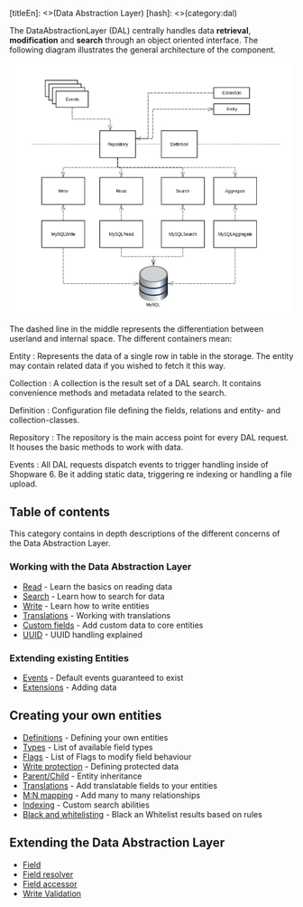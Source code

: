[titleEn]: <>(Data Abstraction Layer)
[hash]: <>(category:dal)

The DataAbstractionLayer (DAL) centrally handles data **retrieval**, **modification** and **search** through an object oriented interface. The following diagram illustrates the general architecture of the component.

![Data abstraction layer](./img/dal-structure.png)

The dashed line in the middle represents the differentiation between userland and internal space. The different containers mean:

Entity
 : Represents the data of a single row in table in the storage. The entity may contain related data if you wished to fetch it this way.
 
Collection
 : A collection is the result set of a DAL search. It contains convenience methods and metadata related to the search. 

Definition
 : Configuration file defining the fields, relations and entity- and collection-classes.

Repository
 : The repository is the main access point for every DAL request. It houses the basic methods to work with data.

Events
 : All DAL requests dispatch events to trigger handling inside of Shopware 6. Be it adding static data, triggering re indexing or handling a file upload.

## Table of contents

This category contains in depth descriptions of the different concerns of the Data Abstraction Layer.

### Working with the Data Abstraction Layer

* [Read](./010-read.md) - Learn the basics on reading data
* [Search](./020-search.md) - Learn how to search for data
* [Write](./030-write.md)  - Learn how to write entities
* [Translations](./040-translation-handling.md) - Working with translations
* [Custom fields](./045-custom-field.md) - Add custom data to core entities
* [UUID](./046-uuid.md) - UUID handling explained
 
### Extending existing Entities
 
* [Events](./050-events.md) - Default events guaranteed to exist
* [Extensions](./060-extensions.md) - Adding data
 
## Creating your own entities
  
* [Definitions](./070-definition.md) - Defining your own entities
* [Types](./080-types.md) - List of available field types
* [Flags](./090-flags.md) - List of Flags to modify field behaviour
* [Write protection](./100-write-protection.md) - Defining protected data
* [Parent/Child](./110-data-inheritance.md) - Entity inheritance
* [Translations](./120-translations.md) - Add translatable fields to your entities
* [M:N mapping](./125-mapping.md) - Add many to many relationships
* [Indexing](./130-indexing.md) - Custom search abilities
* [Black and whitelisting](./140-black-white-listing.md) - Black an Whitelist results based on rules
 
## Extending the Data Abstraction Layer

* [Field](./150-field.md)
* [Field resolver](./160-field-resolver.md)
* [Field accessor](./170-field-accessor.md)
* [Write Validation](./180-write-command-validation.md)
